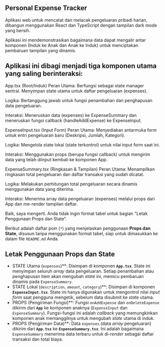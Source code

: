 ## Personal Expense Tracker
Aplikasi web untuk mencatat dan melacak pengeluaran pribadi harian, dibangun menggunakan React dan TypeScript dengan tampilan dark mode yang bersih.

Aplikasi ini mendemonstrasikan bagaimana data dapat mengalir antar komponen (Induk ke Anak dan Anak ke Induk) untuk menciptakan pembaruan tampilan yang dinamis.


## Aplikasi ini dibagi menjadi tiga komponen utama yang saling berinteraksi:

App.tsx (Root/Induk)
Peran Utama: Berfungsi sebagai state manager sentral. Menyimpan state utama untuk daftar pengeluaran (expenses).

Logika: Bertanggung jawab untuk fungsi penambahan dan penghapusan data pengeluaran.

Interaksi: Meneruskan data (expenses) ke ExpenseSummary dan meneruskan fungsi callback (handleAddExpense) ke ExpenseInput.

ExpenseInput.tsx (Input Form)
Peran Utama: Menyediakan antarmuka form untuk entri pengeluaran baru (Deskripsi, Jumlah, Kategori).

Logika: Mengelola state lokal (state terkontrol) untuk nilai input form saat ini.

Interaksi: Menggunakan props (berupa fungsi callback) untuk mengirim data yang telah diinput kembali ke komponen App.

ExpenseSummary.tsx (Ringkasan & Tampilan)
Peran Utama: Menampilkan ringkasan total pengeluaran dan daftar transaksi yang sudah dicatat.

Logika: Melakukan perhitungan total pengeluaran secara dinamis menggunakan data yang diterima.

Interaksi: Menerima array data pengeluaran (expenses) melalui props dari App dan me-render tampilan daftar.

Baik, saya mengerti. Anda tidak ingin format tabel untuk bagian "Letak Penggunaan Props dan State".

Berikut adalah daftar poin (`*`) yang menjelaskan penggunaan **Props dan State**, disusun tanpa menggunakan format tabel, siap untuk dimasukkan ke dalam file `README.md` Anda.



## Letak Penggunaan Props dan State

* STATE Utama (`expenses`)**: Disimpan di komponen **`App.tsx`**. State ini menyimpan seluruh *array* data pengeluaran. Setiap penambahan atau penghapusan item akan mengubah *state* ini, memicu pembaruan dinamis pada `ExpenseSummary`.
* STATE Lokal (`description`, `amount`, `category`)**: Disimpan di komponen **`ExpenseInput.tsx`**. State ini hanya digunakan untuk mengontrol nilai *input form* saat pengguna mengetik, sebelum data disubmit ke *state* utama.
* PROPS (Pengiriman Fungsi)**: Fungsi `onAddExpense` dan `onDeleteExpense` dikirim dari **`App`** ke komponen anaknya (`ExpenseInput` dan `ExpenseSummary`). Fungsi-fungsi ini adalah *callback* yang memungkinkan komponen anak memanggilnya untuk mengubah *state* utama di induk.
* PROPS (Pengiriman Data)**: Data `expenses` (data *array* pengeluaran) dikirim dari **`App.tsx`** ke **`ExpenseSummary.tsx`**. Ini adalah bagaimana `ExpenseSummary` menerima data terbaru untuk di-*render* sebagai daftar transaksi dan total biaya.
